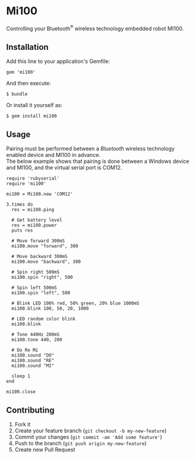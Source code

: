 # Mi100

Controlling your Bluetooth<sup>&reg;</sup> wireless technology embedded robot MI100.


## Installation

Add this line to your application's Gemfile:

    gem 'mi100'

And then execute:

    $ bundle

Or install it yourself as:

    $ gem install mi100

## Usage

Pairing must be performed between a *Bluetooth* wireless technology enabled device and MI100 in advance.  
The below example shows that pairing is done between a Windows device and MI100, and the virtual serial port is COM12.  

	require 'rubyserial'
	require 'mi100'
	
	mi100 = Mi100.new 'COM12'
	
	3.times do
	  res = mi100.ping
	
	  # Get battery level
	  res = mi100.power
	  puts res
	
	  # Move forward 300mS
	  mi100.move "forward", 300
	
	  # Move backward 300mS
	  mi100.move "backward", 300
	
	  # Spin right 500mS
	  mi100.spin "right", 500
	
	  # Spin left 500mS
	  mi100.spin "left", 500
	
	  # Blink LED 100% red, 50% green, 20% blue 1000mS
	  mi100.blink 100, 50, 20, 1000
	  
	  # LED random color blink 
	  mi100.blink
	  
	  # Tone 440Hz 200mS
	  mi100.tone 440, 200
	  
	  # Do Re Mi
	  mi100.sound "DO"
	  mi100.sound "RE"
	  mi100.sound "MI"
	
	  sleep 1
	end
	
	mi100.close

## Contributing

1. Fork it
2. Create your feature branch (`git checkout -b my-new-feature`)
3. Commit your changes (`git commit -am 'Add some feature'`)
4. Push to the branch (`git push origin my-new-feature`)
5. Create new Pull Request
